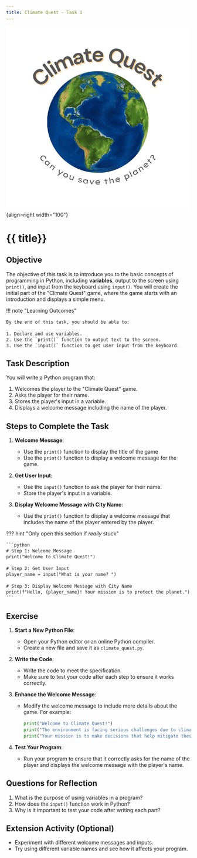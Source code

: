 ```yaml
---
title: Climate Quest - Task 1
---
```


![](../../../assets/images/climate-quest.png){align=right width="100"}
# {{ title}}


## Objective

The objective of this task is to introduce you to the basic concepts of programming in Python, including **variables**, output to the screen using `print()`, and input from the keyboard using `input()`. You will create the initial part of the "Climate Quest" game, where the game starts with an introduction and displays a simple menu.

!!! note "Learning Outcomes"

    By the end of this task, you should be able to:

    1. Declare and use variables.
    2. Use the `print()` function to output text to the screen.
    3. Use the `input()` function to get user input from the keyboard.

## Task Description

You will write a Python program that:

1. Welcomes the player to the "Climate Quest" game.
2. Asks the player for their name.
3. Stores the player's input in a variable.
4. Displays a welcome message including the name of the player.

## Steps to Complete the Task

1. **Welcome Message**:  

    - Use the `print()` function to display the title of the game
    - Use the `print()` function to display a welcome message for the game.

2. **Get User Input**:
    
    - Use the `input()` function to ask the player for their name.
    - Store the player's input in a variable.

3. **Display Welcome Message with City Name**:
   
    - Use the `print()` function to display a welcome message that includes the name of the player entered by the player.

??? hint "Only open this section if _really_ stuck"

    ```python
    # Step 1: Welcome Message
    print("Welcome to Climate Quest!")

    # Step 2: Get User Input
    player_name = input("What is your name? ")

    # Step 3: Display Welcome Message with City Name
    print(f"Hello, {player_name}! Your mission is to protect the planet.")
    ```

## Exercise

1. **Start a New Python File**:
 
      - Open your Python editor or an online Python compiler.
      - Create a new file and save it as `climate_quest.py`.

2. **Write the Code**:
   
      - Write the code to meet the specification
      - Make sure to test your code after each step to ensure it works correctly.

3. **Enhance the Welcome Message**:
   
      - Modify the welcome message to include more details about the game. For example:
     
        ```python
        print("Welcome to Climate Quest!")
        print("The environment is facing serious challenges due to climate change.")
        print("Your mission is to make decisions that help mitigate these effects and protect the planet.")
        ```

4. **Test Your Program**:
   
      - Run your program to ensure that it correctly asks for the name of the player and displays the welcome message with the player's name.

## Questions for Reflection

1. What is the purpose of using variables in a program?
2. How does the `input()` function work in Python?
3. Why is it important to test your code after writing each part?

## Extension Activity (Optional)

- Experiment with different welcome messages and inputs.
- Try using different variable names and see how it affects your program.
